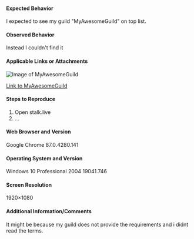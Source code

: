 #### Expected Behavior

I expected to see my guild "MyAwesomeGuild" on top list.

#### Observed Behavior

Instead I couldn't find it

#### Applicable Links or Attachments

![Image of MyAwesomeGuild](https://stalk.live/assets/img/logo.png)

[Link to MyAwesomeGuild](https://stalk.live/guilds/721583806678827049)

#### Steps to Reproduce

1. Open stalk.live
2. ...

#### Web Browser and Version

Google Chrome 87.0.4280.141

#### Operating System and Version

Windows 10 Professional 2004 19041.746

#### Screen Resolution

1920×1080

#### Additional Information/Comments

It might be because my guild does not provide the requirements and i didnt read the terms.
